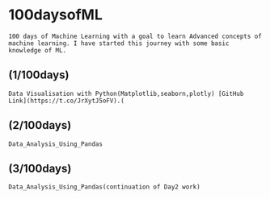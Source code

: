 # 100daysofML
	100 days of Machine Learning with a goal to learn Advanced concepts of machine learning. I have started this journey with some basic knowledge of ML.  

## (1/100days) 
	Data Visualisation with Python(Matplotlib,seaborn,plotly) [GitHub Link](https://t.co/JrXytJ5oFV).(
	
	
## (2/100days)
	Data_Analysis_Using_Pandas
	
## (3/100days)
	Data_Analysis_Using_Pandas(continuation of Day2 work)
	

	


